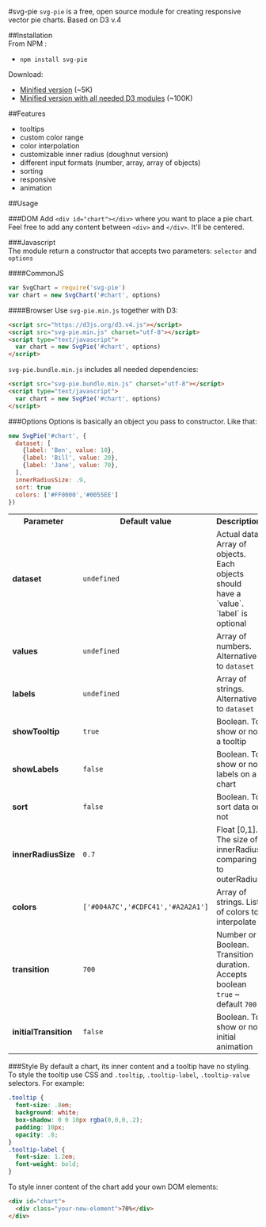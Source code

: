 #svg-pie
`svg-pie` is a free, open source module for creating responsive vector pie charts. Based on D3 v.4

##Installation  
From NPM :
* `npm install svg-pie`

Download:
* [Minified version](https://raw.githubusercontent.com/zemlyansky/svg-pie/master/svg-pie.min.js) (~5K)
* [Minified version with all needed D3 modules](https://raw.githubusercontent.com/zemlyansky/svg-pie/master/svg-pie.bundle.min.js) (~100K)

##Features
* tooltips
* custom color range
* color interpolation
* customizable inner radius (doughnut version)
* different input formats (number, array, array of objects)
* sorting
* responsive
* animation

##Usage

###DOM
Add `<div id="chart"></div>` where you want to place a pie chart.
Feel free to add any content between `<div>` and `</div>`. It'll be centered.

###Javascript   
The module return a constructor that accepts two parameters: `selector` and `options`

####CommonJS
```javascript
var SvgChart = require('svg-pie')
var chart = new SvgChart('#chart', options)
```
####Browser
Use `svg-pie.min.js` together with D3:
```html
<script src="https://d3js.org/d3.v4.js"></script>
<script src="svg-pie.min.js" charset="utf-8"></script>
<script type="text/javascript">
  var chart = new SvgPie('#chart', options)
</script>
```

`svg-pie.bundle.min.js` includes all needed dependencies:
```html
<script src="svg-pie.bundle.min.js" charset="utf-8"></script>
<script type="text/javascript">
  var chart = new SvgPie('#chart', options)
</script>
```

###Options
Options is basically an object you pass to constructor. Like that:
```javascript
new SvgPie('#chart', {
  dataset: [
    {label: 'Ben', value: 10},
    {label: 'Bill', value: 20},
    {label: 'Jane', value: 70},
  ],
  innerRadiusSize: .9,
  sort: true
  colors: ['#FF0000','#0055EE']
})
```

<table>
    <tr>
        <th>Parameter</th>
        <th>Default value</th>
        <th>Description</th>
    </tr>
    <tr>
        <td><strong>dataset</strong></td>
        <td><code>undefined</code></td>
        <td>Actual data. Array of objects. Each objects should have a `value`. `label` is optional</td>
    </tr>
    <tr>
        <td><strong>values</strong></td>
        <td><code>undefined</code></td>
        <td>Array of numbers. Alternative to <code>dataset</code></td>
    </tr>
    <tr>
        <td><strong>labels</strong></td>
        <td><code>undefined</code></td>
        <td>Array of strings. Alternative to <code>dataset</code></td>
    </tr>
    <tr>
        <td><strong>showTooltip</strong></td>
        <td><code>true</code></td>
        <td>Boolean. To show or not a tooltip</td>
    </tr>
    <tr>
        <td><strong>showLabels</strong></td>
        <td><code>false</code></td>
        <td>Boolean. To show or not labels on a chart</td>
    </tr>
    <tr>
        <td><strong>sort</strong></td>
        <td><code>false</code></td>
        <td>Boolean. To sort data or not</td>
    </tr>
    <tr>
        <td><strong>innerRadiusSize</strong></td>
        <td><code>0.7</code></td>
        <td>Float [0,1]. The size of innerRadius comparing to outerRadius</td>
    </tr>
    <tr>
        <td><strong>colors</strong></td>
        <td><code>['#004A7C','#CDFC41','#A2A2A1']</code></td>
        <td>Array of strings. List of colors to interpolate </td>
    </tr>
    <tr>
        <td><strong>transition</strong></td>
        <td><code>700</code></td>
        <td>Number or Boolean. Transition duration. Accepts boolean <code>true</code> ~ default <code>700</code></td>
    </tr>
    <tr>
        <td><strong>initialTransition</strong></td>
        <td><code>false</code></td>
        <td>Boolean. To show or not initial animation</td>
    </tr>    
</table>

###Style
By default a chart, its inner content and a tooltip have no styling.
To style the tooltip use CSS and `.tooltip`, `.tooltip-label`, `.tooltip-value` selectors.
For example:
```CSS
.tooltip {
  font-size: .8em;
  background: white;
  box-shadow: 0 0 10px rgba(0,0,0,.2);
  padding: 10px;
  opacity: .8;
}
.tooltip-label {
  font-size: 1.2em;
  font-weight: bold;
}
```

To style inner content of the chart add your own DOM elements:
```html
<div id="chart">
  <div class="your-new-element">70%</div>
</div>
```
